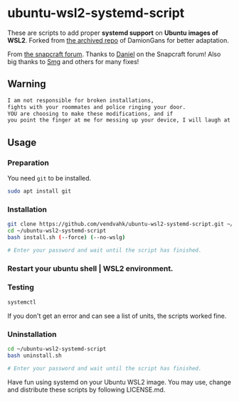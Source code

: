 # ubuntu-wsl2-systemd-script

These are scripts to add proper **systemd support** on **Ubuntu images of WSL2**.
Forked from [the archived repo](https://github.com/DamionGans/ubuntu-wsl2-systemd-script) of DamionGans for better adaptation.

From [the snapcraft forum](https://forum.snapcraft.io/t/running-snaps-on-wsl2-insiders-only-for-now/13033).
Thanks to [Daniel](https://forum.snapcraft.io/u/daniel) on the Snapcraft forum!
Also big thanks to [Smg](https://github.com/FiestaLake) and others for many fixes! 

## Warning
```sh
I am not responsible for broken installations, 
fights with your roommates and police ringing your door.
YOU are choosing to make these modifications, and if
you point the finger at me for messing up your device, I will laugh at you.
```

## Usage
### Preparation
You need ```git``` to be installed.
```sh
sudo apt install git
```

### Installation
```sh
git clone https://github.com/vendvahk/ubuntu-wsl2-systemd-script.git ~/ubuntu-wsl2-systemd-script
cd ~/ubuntu-wsl2-systemd-script
bash install.sh (--force) (--no-wslg)

# Enter your password and wait until the script has finished.
```

### Restart your ubuntu shell | WSL2 environment.
### Testing
```sh
systemctl
```
If you don't get an error and can see a list of units, the scripts worked fine.

### Uninstallation
```sh
cd ~/ubuntu-wsl2-systemd-script
bash uninstall.sh

# Enter your password and wait until the script has finished.
```

Have fun using systemd on your Ubuntu WSL2 image. 
You may use, change and distribute these scripts by following LICENSE.md.
